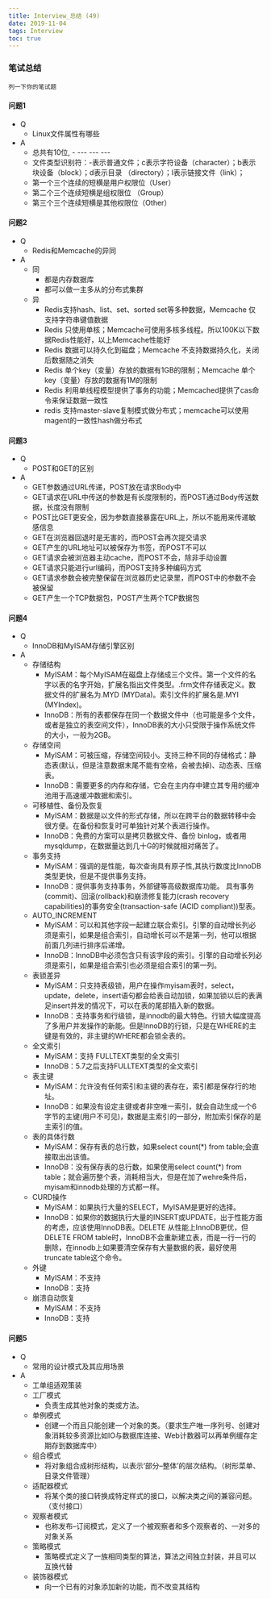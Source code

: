 ```yaml
---
title: Interview_总结 (49)
date: 2019-11-04
tags: Interview
toc: true
---
```


### 笔试总结
    列一下你的笔试题 

<!-- more -->

#### 问题1
- Q
    * Linux文件属性有哪些
- A
    * 总共有10位, - --- --- ---
    * 文件类型识别符：-表示普通文件；c表示字符设备（character）；b表示块设备（block）；d表示目录 （directory）；l表示链接文件（link）；
    * 第一个三个连续的短横是用户权限位（User）
    * 第二个三个连续短横是组权限位 （Group）
    * 第三个三个连续短横是其他权限位（Other）

#### 问题2
- Q
    * Redis和Memcache的异同
- A
    * 同
        * 都是内存数据库
        * 都可以做一主多从的分布式集群
    * 异
        * Redis支持hash、list、set、sorted set等多种数据，Memcache 仅支持字符串键值数据
        * Redis 只使用单核；Memcache可使用多核多线程。所以100K以下数据Redis性能好，以上Memcache性能好
        * Redis 数据可以持久化到磁盘；Memcache 不支持数据持久化，关闭后数据随之消失
        * Redis 单个key（变量）存放的数据有1GB的限制；Memcache 单个key（变量）存放的数据有1M的限制
        * Redis 利用单线程模型提供了事务的功能；Memcached提供了cas命令来保证数据一致性
        * redis 支持master-slave复制模式做分布式；memcache可以使用magent的一致性hash做分布式

#### 问题3
- Q
    * POST和GET的区别
- A
    * GET参数通过URL传递，POST放在请求Body中
    * GET请求在URL中传送的参数是有长度限制的，而POST通过Body传送数据，长度没有限制
    * POST比GET更安全，因为参数直接暴露在URL上，所以不能用来传递敏感信息
    * GET在浏览器回退时是无害的，而POST会再次提交请求
    * GET产生的URL地址可以被保存为书签，而POST不可以
    * GET请求会被浏览器主动cache，而POST不会，除非手动设置
    * GET请求只能进行url编码，而POST支持多种编码方式
    * GET请求参数会被完整保留在浏览器历史记录里，而POST中的参数不会被保留
    * GET产生一个TCP数据包，POST产生两个TCP数据包

#### 问题4
- Q
    * InnoDB和MyISAM存储引擎区别
- A
    * 存储结构
        * MyISAM：每个MyISAM在磁盘上存储成三个文件。第一个文件的名字以表的名字开始，扩展名指出文件类型。.frm文件存储表定义。数据文件的扩展名为.MYD (MYData)。索引文件的扩展名是.MYI (MYIndex)。
        * InnoDB：所有的表都保存在同一个数据文件中（也可能是多个文件，或者是独立的表空间文件），InnoDB表的大小只受限于操作系统文件的大小，一般为2GB。
    * 存储空间
        * MyISAM：可被压缩，存储空间较小。支持三种不同的存储格式：静态表(默认，但是注意数据末尾不能有空格，会被去掉)、动态表、压缩表。
        * InnoDB：需要更多的内存和存储，它会在主内存中建立其专用的缓冲池用于高速缓冲数据和索引。
    * 可移植性、备份及恢复
        * MyISAM：数据是以文件的形式存储，所以在跨平台的数据转移中会很方便。在备份和恢复时可单独针对某个表进行操作。
        * InnoDB：免费的方案可以是拷贝数据文件、备份 binlog，或者用 mysqldump，在数据量达到几十G的时候就相对痛苦了。
    * 事务支持
        * MyISAM：强调的是性能，每次查询具有原子性,其执行数度比InnoDB类型更快，但是不提供事务支持。
        * InnoDB：提供事务支持事务，外部键等高级数据库功能。 具有事务(commit)、回滚(rollback)和崩溃修复能力(crash recovery capabilities)的事务安全(transaction-safe (ACID compliant))型表。
    * AUTO_INCREMENT
        * MyISAM：可以和其他字段一起建立联合索引。引擎的自动增长列必须是索引，如果是组合索引，自动增长可以不是第一列，他可以根据前面几列进行排序后递增。
        * InnoDB：InnoDB中必须包含只有该字段的索引。引擎的自动增长列必须是索引，如果是组合索引也必须是组合索引的第一列。
    * 表锁差异
        * MyISAM：只支持表级锁，用户在操作myisam表时，select，update，delete，insert语句都会给表自动加锁，如果加锁以后的表满足insert并发的情况下，可以在表的尾部插入新的数据。
        * InnoDB：支持事务和行级锁，是innodb的最大特色。行锁大幅度提高了多用户并发操作的新能。但是InnoDB的行锁，只是在WHERE的主键是有效的，非主键的WHERE都会锁全表的。
    * 全文索引
        * MyISAM：支持 FULLTEXT类型的全文索引
        * InnoDB：5.7之后支持FULLTEXT类型的全文索引
    * 表主键
        * MyISAM：允许没有任何索引和主键的表存在，索引都是保存行的地址。
        * InnoDB：如果没有设定主键或者非空唯一索引，就会自动生成一个6字节的主键(用户不可见)，数据是主索引的一部分，附加索引保存的是主索引的值。
    * 表的具体行数
        * MyISAM：保存有表的总行数，如果select count(*) from table;会直接取出出该值。
        * InnoDB：没有保存表的总行数，如果使用select count(*) from table；就会遍历整个表，消耗相当大，但是在加了wehre条件后，myisam和innodb处理的方式都一样。
    * CURD操作
        * MyISAM：如果执行大量的SELECT，MyISAM是更好的选择。
        * InnoDB：如果你的数据执行大量的INSERT或UPDATE，出于性能方面的考虑，应该使用InnoDB表。DELETE 从性能上InnoDB更优，但DELETE FROM table时，InnoDB不会重新建立表，而是一行一行的删除，在innodb上如果要清空保存有大量数据的表，最好使用truncate table这个命令。
    * 外键
        * MyISAM：不支持
        * InnoDB：支持
    * 崩溃自动恢复
        * MyISAM：不支持
        * InnoDB：支持

#### 问题5
- Q
    * 常用的设计模式及其应用场景
- A
    * 工单组适观策装
    * 工厂模式
        * 负责生成其他对象的类或方法。
    * 单例模式
        * 创建一个而且只能创建一个对象的类。（要求生产唯一序列号、创建对象消耗较多资源比如IO与数据库连接、Web计数器可以再单例缓存定期存到数据库中）
    * 组合模式
        * 将对象组合成树形结构，以表示‘部分–整体’的层次结构。（树形菜单、目录文件管理）
    * 适配器模式
        * 将某个类的接口转换成特定样式的接口，以解决类之间的兼容问题。（支付接口）
    * 观察者模式
        * 也称发布–订阅模式，定义了一个被观察者和多个观察者的、一对多的对象关系
    * 策略模式
        * 策略模式定义了一族相同类型的算法，算法之间独立封装，并且可以互换代替
    * 装饰器模式
        * 向一个已有的对象添加新的功能，而不改变其结构

